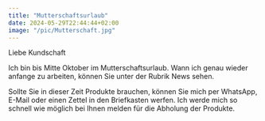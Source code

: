 ```yaml
---
title: "Mutterschaftsurlaub"
date: 2024-05-29T22:44:44+02:00
image: "/pic/Mutterschaft.jpg"
---
```


Liebe Kundschaft

Ich bin bis Mitte Oktober im Mutterschaftsurlaub.
Wann ich genau wieder anfange zu arbeiten, können Sie unter der Rubrik News sehen.

Sollte Sie in dieser Zeit Produkte brauchen, können Sie mich per WhatsApp, E-Mail oder einen Zettel in den Briefkasten werfen.
Ich werde mich so schnell wie möglich bei Ihnen melden für die Abholung der Produkte.
